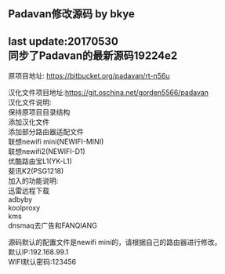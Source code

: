 Padavan修改源码 by bkye<br>
------------------------------------------
last update:20170530<br>
同步了Padavan的最新源码19224e2<br>
------------------------------------------
原项目地址: https://bitbucket.org/padavan/rt-n56u<br>

汉化文件项目地址:https://git.oschina.net/gorden5566/padavan <br>
汉化文件说明: <br>
保持原项目目录结构 <br>
添加汉化文件 <br>
添加部分路由器适配文件 <br>
联想newifi mini(NEWIFI-MINI) <br>
联想newifi2(NEWIFI-D1) <br>
优酷路由宝L1(YK-L1) <br>
斐讯K2(PSG1218) <br>
加入的功能说明: <br>
迅雷远程下载 <br>
adbyby <br>
koolproxy <br>
kms <br>
dnsmaq去广告和FANQIANG<br>

源码默认的配置文件是newifi mini的，请根据自己的路由器进行修改。<br>
默认IP:192.168.99.1<br>
WIFI默认密码:123456<br>
